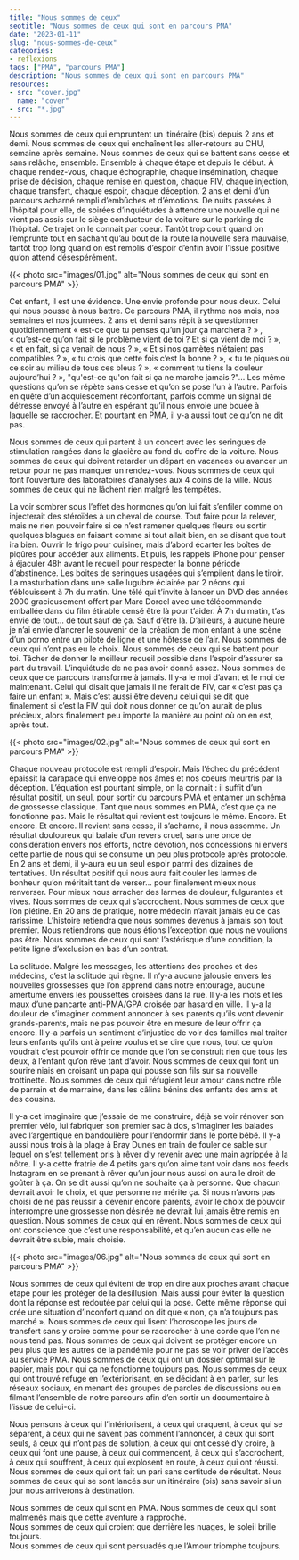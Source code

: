 ```yaml
---
title: "Nous sommes de ceux"
seotitle: "Nous sommes de ceux qui sont en parcours PMA"
date: "2023-01-11"
slug: "nous-sommes-de-ceux"
categories:
- reflexions
tags: ["PMA", "parcours PMA"]
description: "Nous sommes de ceux qui sont en parcours PMA"
resources:
- src: "cover.jpg"
  name: "cover"
- src: "*.jpg"
---
```

Nous sommes de ceux qui empruntent un itinéraire (bis) depuis 2 ans et demi. Nous sommes de ceux qui enchaînent les aller-retours au CHU, semaine après semaine. Nous sommes de ceux qui se battent sans cesse et sans relâche, ensemble. Ensemble à chaque étape et depuis le début. À chaque rendez-vous, chaque échographie, chaque insémination, chaque prise de décision, chaque remise en question, chaque FIV, chaque injection, chaque transfert, chaque espoir, chaque déception. 2 ans et demi d’un parcours acharné rempli d’embûches et d’émotions. De nuits passées à l’hôpital pour elle, de soirées d’inquiétudes à attendre une nouvelle qui ne vient pas assis sur le siège conducteur de la voiture sur le parking de l’hôpital. Ce trajet on le connait par coeur. Tantôt trop court quand on l’emprunte tout en sachant qu’au bout de la route la nouvelle sera mauvaise, tantôt trop long quand on est remplis d’espoir d’enfin avoir l’issue positive qu’on attend désespérément.

{{< photo src="images/01.jpg" alt="Nous sommes de ceux qui sont en parcours PMA" >}}

Cet enfant, il est une évidence. Une envie profonde pour nous deux. Celui qui nous pousse à nous battre. Ce parcours PMA, il rythme nos mois, nos semaines et nos journées. 2 ans et demi sans répit à se questionner quotidiennement « est-ce que tu penses qu’un jour ça marchera ? » , « qu’est-ce qu’on fait si le problème vient de toi ? Et si ça vient de moi ? », « et en fait, si ça venait de nous ? », « Et si nos gamètes n’étaient pas compatibles ? », « tu crois que cette fois c’est la bonne ? », « tu te piques où ce soir au milieu de tous ces bleus ? », « comment tu tiens la douleur aujourd’hui ? », "qu'est-ce qu'on fait si ça ne marche jamais ?"… Les même questions qu’on se répète sans cesse et qu’on se pose l’un à l’autre. Parfois en quête d’un acquiescement réconfortant, parfois comme un signal de détresse envoyé à l’autre en espérant qu’il nous envoie une bouée à laquelle se raccrocher. Et pourtant en PMA, il y-a aussi tout ce qu’on ne dit pas.

Nous sommes de ceux qui partent à un concert avec les seringues de stimulation rangées dans la glacière au fond du coffre de la voiture. Nous sommes de ceux qui doivent retarder un départ en vacances ou avancer un retour pour ne pas manquer un rendez-vous. Nous sommes de ceux qui font l’ouverture des laboratoires d’analyses aux 4 coins de la ville. Nous sommes de ceux qui ne lâchent rien malgré les tempêtes.

La voir sombrer sous l’effet des hormones qu’on lui fait s’enfiler comme on injecterait des stéroïdes à un cheval de course. Tout faire pour la relever, mais ne rien pouvoir faire si ce n’est ramener quelques fleurs ou sortir quelques blagues en faisant comme si tout allait bien, en se disant que tout ira bien. Ouvrir le frigo pour cuisiner, mais d’abord écarter les boîtes de piqûres pour accéder aux aliments. Et puis, les rappels iPhone pour penser à éjaculer 48h avant le recueil pour respecter la bonne période d’abstinence. Les boites de seringues usagées qui s’empilent dans le tiroir. La masturbation dans une salle lugubre éclairée par 2 néons qui t’éblouissent à 7h du matin. Une télé qui t’invite à lancer un DVD des années 2000 gracieusement offert par Marc Dorcel avec une télécommande emballée dans du film étirable censé être là pour t’aider. À 7h du matin, t’as envie de tout… de tout sauf de ça. Sauf d’être là. D’ailleurs, à aucune heure je n’ai envie d’ancrer le souvenir de la création de mon enfant à une scène d’un porno entre un pilote de ligne et une hôtesse de l’air. Nous sommes de ceux qui n’ont pas eu le choix. Nous sommes de ceux qui se battent pour toi. Tâcher de donner le meilleur recueil possible dans l’espoir d’assurer sa part du travail. L’inquiétude de ne pas avoir donné assez. Nous sommes de ceux que ce parcours transforme à jamais. Il y-a le moi d’avant et le moi de maintenant. Celui qui disait que jamais il ne ferait de FIV, car « c’est pas ça faire un enfant ». Mais c’est aussi être devenu celui qui se dit que finalement si c’est la FIV qui doit nous donner ce qu’on aurait de plus précieux, alors finalement peu importe la manière au point où on en est, après tout.

{{< photo src="images/02.jpg" alt="Nous sommes de ceux qui sont en parcours PMA" >}}

Chaque nouveau protocole est rempli d’espoir. Mais l’échec du précédent épaissit la carapace qui enveloppe nos âmes et nos coeurs meurtris par la déception. L’équation est pourtant simple, on la connait : il suffit d’un résultat positif, un seul, pour sortir du parcours PMA et entamer un schéma de grossesse classique. Tant que nous sommes en PMA, c’est que ça ne fonctionne pas. Mais le résultat qui revient est toujours le même. Encore. Et encore. Et encore. Il revient sans cesse, il s’acharne, il nous assomme. Un résultat douloureux qui balaie d’un revers cruel, sans une once de considération envers nos efforts, notre dévotion, nos concessions ni envers cette partie de nous qui se consume un peu plus protocole après protocole. En 2 ans et demi, il y-aura eu un seul espoir parmi des dizaines de tentatives. Un résultat positif qui nous aura fait couler les larmes de bonheur qu’on méritait tant de verser… pour finalement mieux nous renverser. Pour mieux nous arracher des larmes de douleur, fulgurantes et vives. Nous sommes de ceux qui s’accrochent. Nous sommes de ceux que l’on piétine. En 20 ans de pratique, notre médecin n’avait jamais eu ce cas rarissime. L’histoire retiendra que nous sommes devenus à jamais son tout premier. Nous retiendrons que nous étions l’exception que nous ne voulions pas être. Nous sommes de ceux qui sont l’astérisque d’une condition, la petite ligne d’exclusion en bas d’un contrat.

La solitude. Malgré les messages, les attentions des proches et des médecins, c’est la solitude qui règne. Il n’y-a aucune jalousie envers les nouvelles grossesses que l’on apprend dans notre entourage, aucune amertume envers les poussettes croisées dans la rue. Il y-a les mots et les maux d’une pancarte anti-PMA/GPA croisée par hasard en ville. Il y-a la douleur de s’imaginer comment annoncer à ses parents qu’ils vont devenir grands-parents, mais ne pas pouvoir être en mesure de leur offrir ça encore. Il y-a parfois un sentiment d’injustice de voir des familles mal traiter leurs enfants qu’ils ont à peine voulus et se dire que nous, tout ce qu’on voudrait c’est pouvoir offrir ce monde que l’on se construit rien que tous les deux, à l’enfant qu’on rêve tant d’avoir. Nous sommes de ceux qui font un sourire niais en croisant un papa qui pousse son fils sur sa nouvelle trottinette. Nous sommes de ceux qui réfugient leur amour dans notre rôle de parrain et de marraine, dans les câlins bénins des enfants des amis et des cousins.

Il y-a cet imaginaire que j’essaie de me construire, déjà se voir rénover son premier vélo, lui fabriquer son premier sac à dos, s’imaginer les balades avec l’argentique en bandoulière pour l’endormir dans le porte bébé. Il y-a aussi nous trois à la plage à Bray Dunes en train de fouler ce sable sur lequel on s’est tellement pris à rêver d’y revenir avec une main agrippée à la nôtre. Il y-a cette fratrie de 4 petits gars qu’on aime tant voir dans nos feeds Instagram en se prenant à rêver qu’un jour nous aussi on aura le droit de goûter à ça. On se dit aussi qu’on ne souhaite ça à personne. Que chacun devrait avoir le choix, et que personne ne mérite ça. Si nous n’avons pas choisi de ne pas réussir à devenir encore parents, avoir le choix de pouvoir interrompre une grossesse non désirée ne devrait lui jamais être remis en question. Nous sommes de ceux qui en rêvent. Nous sommes de ceux qui ont conscience que c’est une responsabilité, et qu’en aucun cas elle ne devrait être subie, mais choisie.

{{< photo src="images/06.jpg" alt="Nous sommes de ceux qui sont en parcours PMA" >}}

Nous sommes de ceux qui évitent de trop en dire aux proches avant chaque étape pour les protéger de la désillusion. Mais aussi pour éviter la question dont la réponse est redoutée par celui qui la pose. Cette même réponse qui crée une situation d’inconfort quand on dit que « non, ça n’a toujours pas marché ». Nous sommes de ceux qui lisent l’horoscope les jours de transfert sans y croire comme pour se raccrocher à une corde que l’on ne nous tend pas. Nous sommes de ceux qui doivent se protéger encore un peu plus que les autres de la pandémie pour ne pas se voir priver de l’accès au service PMA. Nous sommes de ceux qui ont un dossier optimal sur le papier, mais pour qui ça ne fonctionne toujours pas. Nous sommes de ceux qui ont trouvé refuge en l’extériorisant, en se décidant à en parler, sur les réseaux sociaux, en menant des groupes de paroles de discussions ou en filmant l’ensemble de notre parcours afin d’en sortir un documentaire à l’issue de celui-ci.

Nous pensons à ceux qui l’intériorisent, à ceux qui craquent, à ceux qui se séparent, à ceux qui ne savent pas comment l’annoncer, à ceux qui sont seuls, à ceux qui n’ont pas de solution, à ceux qui ont cessé d’y croire, à ceux qui font une pause, à ceux qui commencent, à ceux qui s’accrochent, à ceux qui souffrent, à ceux qui explosent en route, à ceux qui ont réussi. Nous sommes de ceux qui ont fait un pari sans certitude de résultat. Nous sommes de ceux qui se sont lancés sur un itinéraire (bis) sans savoir si un jour nous arriverons à destination.

Nous sommes de ceux qui sont en PMA. Nous sommes de ceux qui sont malmenés mais que cette aventure a rapproché.  
Nous sommes de ceux qui croient que derrière les nuages, le soleil brille toujours.  
Nous sommes de ceux qui sont persuadés que l’Amour triomphe toujours.  
